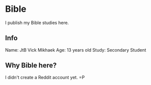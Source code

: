 # Bible
I publish my Bible studies here.

## Info
Name: JtB Vick Mikhaek
Age: 13 years old
Study: Secondary Student

## Why Bible here?
I didn't create a Reddit account yet. =P
